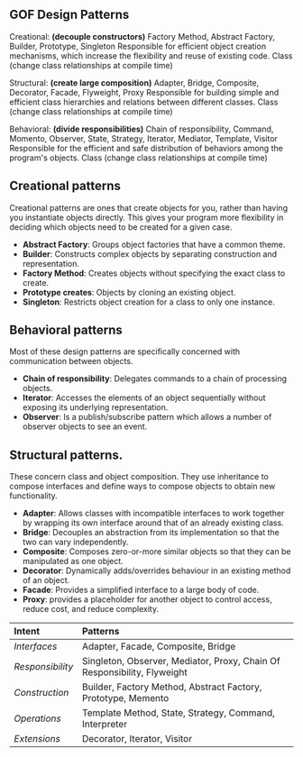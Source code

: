 ## GOF Design Patterns

Creational: **(decouple constructors)** Factory Method, Abstract Factory, Builder, Prototype, Singleton
	Responsible for efficient object creation mechanisms, which increase the flexibility and reuse of existing code.
	Class (change class relationships at compile time)

Structural: **(create large composition)** Adapter, Bridge, Composite, Decorator, Facade, Flyweight, Proxy
	Responsible for building simple and efficient class hierarchies and relations between different classes.
	Class (change class relationships at compile time)

Behavioral: **(divide responsibilities)** Chain of responsibility, Command, Momento, Observer, State, Strategy, Iterator, Mediator, Template, Visitor
	Responsible for the efficient and safe distribution of behaviors among the program's objects.
	Class (change class relationships at compile time)

## Creational patterns
Creational patterns are ones that create objects for you, rather than having you
instantiate objects directly. This gives your program more flexibility in deciding
which objects need to be created for a given case.
+   **Abstract Factory**: Groups object factories that have a common theme.
+   **Builder**: Constructs complex objects by separating construction and
representation.
+   **Factory Method**: Creates objects without specifying the exact class to create.
+   **Prototype creates**: Objects by cloning an existing object.
+   **Singleton**: Restricts object creation for a class to only one instance.

## Behavioral patterns
Most of these design patterns are specifically concerned with communication between objects.
+   **Chain of responsibility**: Delegates commands to a chain of processing objects.
+   **Iterator**: Accesses the elements of an object sequentially without exposing its underlying representation.
+   **Observer**: Is a publish/subscribe pattern which allows a number of observer objects to see an event.

## Structural patterns.
These concern class and object composition. They use inheritance to compose interfaces and define ways to compose objects to obtain new functionality.
+   **Adapter**: Allows classes with incompatible interfaces to work together by wrapping its own interface around that of an already existing class.
+   **Bridge**: Decouples an abstraction from its implementation so that the two can vary independently.
+   **Composite**: Composes zero-or-more similar objects so that they can be manipulated as one object.
+   **Decorator**: Dynamically adds/overrides behaviour in an existing method of an object.
+   **Facade**: Provides a simplified interface to a large body of code.
+   **Proxy**: provides a placeholder for another object to control access, reduce cost, and reduce complexity.


 **Intent** | **Patterns** 
:-----------|:------------
 *Interfaces*    |Adapter, Facade, Composite, Bridge                                       
 *Responsibility*|Singleton, Observer, Mediator, Proxy, Chain Of Responsibility, Flyweight
 *Construction*  |Builder, Factory Method, Abstract Factory, Prototype, Memento            
 *Operations*    |Template Method, State, Strategy, Command, Interpreter                    
 *Extensions*    |Decorator, Iterator, Visitor                                            
 
